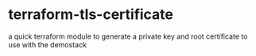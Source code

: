 # terraform-tls-certificate

a quick terraform module to generate a private key and root certificate to use with the demostack
